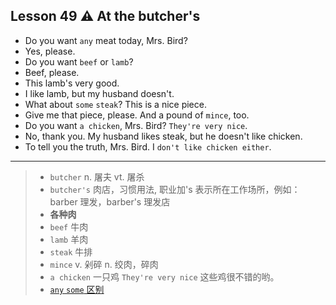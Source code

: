 ## Lesson 49 ⚠ At the butcher's

- Do you want `any` meat today, Mrs. Bird?
- Yes, please.
- Do you want `beef` or `lamb`?
- Beef, please.
- This lamb's very good.
- I like lamb, but my husband doesn't.
- What about `some` `steak`? This is a nice piece.
- Give me that piece, please. And a pound of `mince`, too.
- Do you want `a chicken`, Mrs. Bird? `They're very nice`.
- No, thank you. My husband likes steak, but he doesn't like chicken.
- To tell you the truth, Mrs. Bird. I `don't like chicken either`.

---

> - `butcher` n. 屠夫 vt. 屠杀
> - `butcher's` 肉店，习惯用法, 职业加's 表示所在工作场所，例如：barber 理发，barber's 理发店
> - **各种肉**
> - `beef` 牛肉
> - `lamb` 羊肉
> - `steak` 牛排
> - `mince` v. 剁碎 n. 绞肉，碎肉
> - `a chicken` 一只鸡 `They're very nice` 这些鸡很不错的哟。
> - [`any` `some` 区别](https://wenku.baidu.com/view/98109806e87101f69e319553.html)

